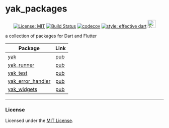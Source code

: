 # yak_packages
<p align="center">
    <a href="https://opensource.org/licenses/MIT"><img src="https://img.shields.io/badge/license-MIT-blue.svg" alt="License: MIT"></a>
    <a href="https://github.com/iapicca/yak_packages/actions"><img src="https://github.com/iapicca/yak_packages/workflows/Build/badge.svg" alt="Build Status"></a>
    <a href="https://codecov.io/gh/iapicca/yak_packages"><img src="https://codecov.io/gh/iapicca/yak_packages/branch/master/graph/badge.svg" alt="codecov"></a>
    <a href="https://pub.dev/packages/effective_dart"><img src="https://img.shields.io/badge/style-effective_dart-40c4ff.svg" alt="style: effective dart"></a>
    <a href="https://www.buymeacoffee.com/yakforward" target="_blank"><img src="https://cdn.buymeacoffee.com/buttons/default-orange.png" alt="Buy Me A Coffee" height="25px"></a>
<p align="center">


a collection of packages for Dart and Flutter

| Package | Link |
|--------|-----|
| [yak](https://github.com/iapicca/yak_packages/tree/master/yak) | [pub](https://pub.dev/packages/yak) |
| [yak_runner](https://github.com/iapicca/yak_packages/tree/master/yak_runner) | [pub](https://pub.dev/packages/yak_runner) |
| [yak_test](https://github.com/iapicca/yak_packages/tree/master/yak_test) | [pub](https://pub.dev/packages/yak_test) |
| [yak_error_handler](https://github.com/iapicca/yak_packages/tree/master/yak_error_handler) | [pub](https://pub.dev/packages/yak_error_handler) |
| [yak_widgets](https://github.com/iapicca/yak_packages/tree/master/yak_widgets) | [pub](https://pub.dev/packages/yak_widgets) |
---

### License

Licensed under the [MIT License](LICENSE).